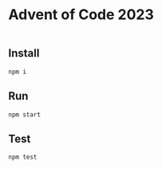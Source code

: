 # Advent of Code 2023

```
```

## Install

```
npm i
```

## Run

```
npm start
```

## Test

```
npm test
```
